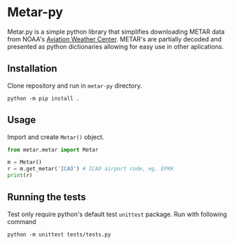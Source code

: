 # Metar-py

Metar.py is a simple python library that simplifies downloading METAR data from NOAA's [Aviation Weather Center](https://www.aviationweather.gov/metar). METAR's are partially decoded and presented as python dictionaries allowing for easy use in other aplications.

## Installation

Clone repository and run in `metar-py` directory.

```
python -m pip install .
```

## Usage

Import and create `Metar()` object.

```python
from metar.metar import Metar

m = Metar()
r = m.get_metar('ICAO') # ICAO airport code, eg. EPKK
print(r)
```

## Running the tests

Test only require python's default test `unittest` package. Run with following command

```
python -m unittest tests/tests.py
```
